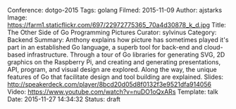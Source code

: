 Conference: dotgo-2015
Tags: golang
Filmed: 2015-11-09
Author: ajstarks
Image: https://farm1.staticflickr.com/697/22972775365_70a4d30878_k_d.jpg
Title: The Other Side of Go Programming Pictures
Curator: sylvinus
Category: Backend
Summary: Anthony explains how picture has sometimes played it's part in an established Go language, a superb tool for back-end and cloud-based infrastructure. Through a tour of Go libraries for generating SVG, 2D graphics on the Raspberry Pi, and creating and generating presentations, API, program, and visual design are explored. Along the way, the unique features of Go that facilitate design and tool building are explained.
Slides: http://speakerdeck.com/player/8bcd20d05d8f0132f3e9521dfa914056
Video: https://www.youtube.com/watch?v=nuDO1oQxARs
Template: talk
Date: 2015-11-27 14:34:32
Status: draft